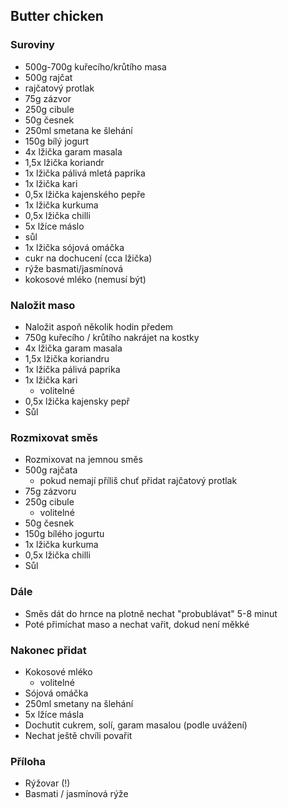 ## Butter chicken

### Suroviny
- 500g-700g kuřecího/krůtího masa
- 500g rajčat
- rajčatový protlak
- 75g zázvor
- 250g cibule
- 50g česnek
- 250ml smetana ke šlehání
- 150g bílý jogurt
- 4x lžička garam masala
- 1,5x lžička koriandr
- 1x lžička pálivá mletá paprika
- 1x lžička kari
- 0,5x lžička kajenského pepře
- 1x lžička kurkuma
- 0,5x lžička chilli
- 5x lžíce máslo
- sůl
- 1x lžička sójová omáčka
- cukr na dochucení (cca lžička)
- rýže basmati/jasmínová
- kokosové mléko (nemusí být)

### Naložit maso
- Naložit aspoň několik hodin předem
- 750g kuřecího / krůtího nakrájet na kostky
- 4x lžička garam masala
- 1,5x lžička koriandru
- 1x lžička pálivá paprika
- 1x lžička kari
    - volitelné
- 0,5x lžička kajensky pepř
- Sůl

### Rozmixovat směs
- Rozmixovat na jemnou směs
- 500g rajčata
    - pokud nemají příliš chuť přidat rajčatový protlak
- 75g zázvoru
- 250g cibule
    - volitelné
- 50g česnek
- 150g bílého jogurtu
- 1x lžička kurkuma
- 0,5x lžička chilli
- Sůl

### Dále
- Směs dát do hrnce na plotně nechat "probublávat" 5-8 minut
- Poté přimíchat maso a nechat vařit, dokud není měkké

### Nakonec přidat
- Kokosové mléko
    - volitelné
- Sójová omáčka
- 250ml smetany na šlehání
- 5x lžíce másla
- Dochutit cukrem, solí, garam masalou (podle uvážení)
- Nechat ještě chvíli povařit

### Příloha
- Rýžovar (!)
- Basmati / jasmínová rýže
